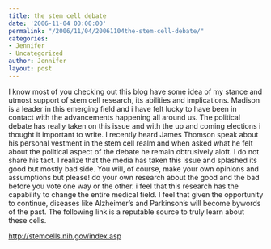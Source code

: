 ```yaml
---
title: the stem cell debate
date: '2006-11-04 00:00:00'
permalink: "/2006/11/04/20061104the-stem-cell-debate/"
categories:
- Jennifer
- Uncategorized
author: Jennifer
layout: post
---
```


I know most of you checking out this blog have some idea of my stance and utmost support of stem cell research, its abilities and implications. Madison is a leader in this emerging field and i have felt lucky to have been in contact with the advancements happening all around us. The political debate has really taken on this issue and with the up and coming elections i thought it important to write. I recently heard James Thomson speak about his personal vestment in the stem cell realm and when asked what he felt about the political aspect of the debate he remain obtrusively aloft. I do not share his tact. I realize that the media has taken this issue and splashed its good but mostly bad side. You will, of course, make your own opinions and assumptions but please! do your own research about the good and the bad before you vote one way or the other. i feel that this research has the capability to change the entire medical field. I feel that given the opportunity to continue, diseases like Alzheimer&#8217;s and Parkinson&#8217;s will become bywords of the past. The following link is a reputable source to truly learn about these cells.<a target="_blank" title="stem cells" href="http://stemcells.nih.gov/index.asp" />

<a target="_blank" title="stem cells" href="http://stemcells.nih.gov/index.asp">http://stemcells.nih.gov/index.asp</a>
